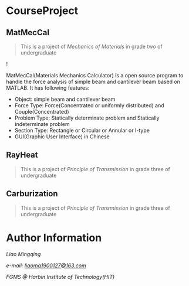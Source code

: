# CourseProject

##  MatMecCal

> This is a project of  *Mechanics of Materials* in grade two of undergraduate

! [ ](https://github.com/hitliaomq/CourseProject/blob/master/MatMecCal/ScreenShot/Example.png)

MatMecCal(Materials Mechanics Calculator) is a open source program to handle the force analysis of simple beam and cantilever beam based on MATLAB. It has following features:

- Object: simple beam and cantilever beam
- Force Type:  Force(Concentrated or uniformly distributed) and Couple(Concentrated)
- Problem Type: Statically determinate problem and Statically indeterminate problem
- Section Type:  Rectangle or Circular or Annular or I-type
- GUI(Graphic User Interface) in Chinese

## RayHeat

> This is a project of  *Principle of Transmission* in grade three of undergraduate



## Carburization

> This is a project of *Principle of Transmission* in grade three of undergraduate



# Author Information

*Liao Mingqing*

*e-mail: liaomq1900127@163.com*

*FGMS @ Harbin Institute of Technology(HIT)*
